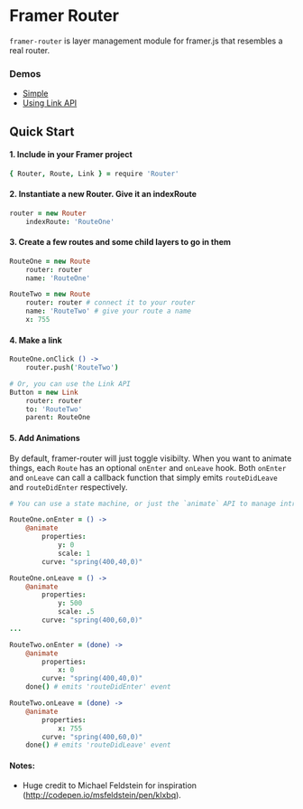 # Framer Router
`framer-router` is layer management module for framer.js that resembles a real router. 

### Demos
 - [Simple](http://share.framerjs.com/ql44rmd36tju/)
 - [Using Link API](http://share.framerjs.com/u2rvcvm0h2dq/)

## Quick Start
#### 1. Include in your Framer project
```coffeescript
{ Router, Route, Link } = require 'Router'
```
#### 2. Instantiate a new Router. Give it an indexRoute

```coffeescript
router = new Router
	indexRoute: 'RouteOne'
```

#### 3. Create a few routes and some child layers to go in them

```coffeescript
RouteOne = new Route
	router: router
	name: 'RouteOne'

RouteTwo = new Route
	router: router # connect it to your router
	name: 'RouteTwo' # give your route a name
	x: 755

```
#### 4. Make a link

```coffeescript
RouteOne.onClick () ->
	router.push('RouteTwo')

# Or, you can use the Link API
Button = new Link
	router: router 
	to: 'RouteTwo' 
	parent: RouteOne
```

#### 5. Add Animations
By default, framer-router will just toggle visibilty. When you want to animate things, each `Route` has an optional `onEnter` and `onLeave` hook. Both `onEnter` and `onLeave` can call a callback function that simply emits `routeDidLeave` and `routeDidEnter` respectively.

```coffeescript
# You can use a state machine, or just the `animate` API to manage intros and outros

RouteOne.onEnter = () ->
	@animate
		properties:
			y: 0
			scale: 1
		curve: "spring(400,40,0)" 

RouteOne.onLeave = () ->
	@animate
		properties:
			y: 500
			scale: .5
		curve: "spring(400,60,0)"
...

RouteTwo.onEnter = (done) ->
	@animate
		properties:
			x: 0
		curve: "spring(400,40,0)"
	done() # emits 'routeDidEnter' event

RouteTwo.onLeave = (done) ->
	@animate
		properties:
			x: 755
		curve: "spring(400,60,0)"
	done() # emits 'routeDidLeave' event
```

#### Notes:
  - Huge credit to Michael Feldstein for inspiration (http://codepen.io/msfeldstein/pen/klxbq).
